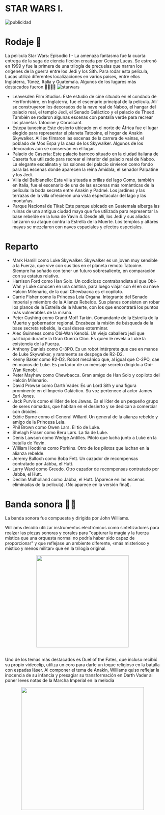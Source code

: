 # STAR WARS I.

![publicidad](https://m.media-amazon.com/images/M/MV5BMTQ4NjEwNDA2Nl5BMl5BanBnXkFtZTcwNDUyNDQzNw@@._V1_.jpg)

# Rodaje 🎥

La película Star Wars: Episodio I - La amenaza fantasma fue la cuarta entrega de la saga de ciencia ficción creada por George Lucas. Se estrenó en 1999 y fue la primera de una trilogía de precuelas que narran los orígenes de la guerra entre los Jedi y los Sith. Para rodar esta película, Lucas utilizó diferentes localizaciones en varios países, entre ellos Inglaterra, Túnez, Italia y Guatemala. Algunos de los lugares más destacados fueron.😶‍🌫️😶‍🌫️
![starwars](https://static.wikia.nocookie.net/esstarwars/images/d/dd/Star_Wars_epI.jpg/revision/latest?cb=20060331023235)

- Leavesden Film Studios: Este estudio de cine situado en el condado de Hertfordshire, en Inglaterra, fue el escenario principal de la película. Allí se construyeron los decorados de la nave real de Naboo, el hangar del palacio real, el templo Jedi, el Senado Galáctico y el palacio de Theed. También se rodaron algunas escenas con pantalla verde para recrear los planetas Tatooine y Coruscant.
- Estepa tunecina: Este desierto ubicado en el norte de África fue el lugar elegido para representar el planeta Tatooine, el hogar de Anakin Skywalker. Allí se filmaron las escenas de la carrera de vainas, el poblado de Mos Espa y la casa de los Skywalker. Algunos de los decorados aún se conservan en el lugar.
- Palacio de Caserta: Este palacio barroco situado en la ciudad italiana de Caserta fue utilizado para recrear el interior del palacio real de Naboo. La elegante escalinata y los salones del palacio sirvieron como fondo para las escenas donde aparecen la reina Amidala, el senador Palpatine y los Jedi.
- Villa del Balbianello: Esta villa situada a orillas del lago Como, también en Italia, fue el escenario de una de las escenas más románticas de la película: la boda secreta entre Anakin y Padmé. Los jardines y las terrazas de la villa ofrecieron una vista espectacular del lago y las montañas.
- Parque Nacional de Tikal: Este parque ubicado en Guatemala alberga las ruinas de una antigua ciudad maya que fue utilizada para representar la base rebelde en la luna de Yavin 4. Desde allí, los Jedi y sus aliados lanzaron su ataque contra la Estrella de la Muerte. Los templos y altares mayas se mezclaron con naves espaciales y efectos especiales.

# Reparto

- Mark Hamill como Luke Skywalker. Skywalker es un joven muy sensible a la Fuerza, que vive con sus tíos en el planeta remoto Tatooine. Siempre ha soñado con tener un futuro sobresaliente, en comparación con su estatus relativo.
- Harrison Ford como Han Solo. Un codicioso contrabandista al que Obi-Wan y Luke conocen en una cantina, para luego viajar con él en su nave Halcón Milenario, de la cual Chewbacca es el copiloto.
- Carrie Fisher como la Princesa Leia Organa. Integrante del Senado Imperial y miembro de la Alianza Rebelde. Sus planes consisten en robar los planos de la Estrella de la Muerte, con los que encontrará los puntos más vulnerables de la misma.
- Peter Cushing como Grand Moff Tarkin. Comandante de la Estrella de la Muerte y gobernador regional. Encabeza la misión de búsqueda de la base secreta rebelde, la cual desea exterminar.
- Alec Guinness como Obi-Wan Kenobi. Un viejo caballero jedi que participó durante la Gran Guerra Clon. Es quien le revela a Luke la existencia de la Fuerza.
- Anthony Daniels como C-3PO. Es un robot intérprete que cae en manos de Luke Skywalker, y raramente se despega de R2-D2.
- Kenny Baker como R2-D2. Robot mecánico que, al igual que C-3PO, cae en manos de Luke. Es portador de un mensaje secreto dirigido a Obi-Wan Kenobi.
- Peter Mayhew como Chewbacca. Gran amigo de Han Solo y copiloto del Halcón Milenario.
- David Prowse como Darth Vader. Es un Lord Sith y una figura prominente en el Imperio Galáctico. Su voz pertenece al actor James Earl Jones.
- Jack Purvis como el líder de los Jawas. Es el líder de un pequeño grupo de seres nómadas, que habitan en el desierto y se dedican a comerciar con droides.
- Eddie Byrne como el General Willard. Un general de la alianza rebelde y amigo de la Princesa Leia.
- Phil Brown como Owen Lars. El tío de Luke.
- Shelagh Fraser como Beru Lars. La tía de Luke.
- Denis Lawson como Wedge Antilles. Piloto que lucha junto a Luke en la batalla de Yavin.
- William Hootkins como Porkins. Otro de los pilotos que luchan en la alianza rebelde.
- Jeremy Bulloch como Boba Fett. Un cazador de recompensas contratado por Jabba, el Hutt.
- Larry Ward como Greedo. Otro cazador de recompensas contratado por Jabba, el Hutt.
- Declan Mulholland como Jabba, el Hutt. (Aparece en las escenas eliminadas de la película). (No aparece en la versión final).
  
# Banda sonora 🎵📝

 La banda sonora fue compuesta y dirigida por John Williams.

Williams decidió utilizar instrumentos electrónicos como sintetizadores para realzar las piezas sonoras y corales para "capturar la magia y la fuerza mística que una orquesta normal no podría haber sido capaz de proporcionar" y que reflejase un ambiente diferente, «más misterioso y místico y menos militar» que en la trilogía original.

<div align="center">
<img src="https://upload.wikimedia.org/wikipedia/commons/b/b8/John_Williams_tux.jpg" width="300px">
</div>
<br>

​Uno de los temas más destacados es Duel of the Fates, que incluso recibió su propio videoclip, utiliza un coro para darle un toque religioso en la batalla con espadas láser. Al componer el tema de Anakin, Williams quiso reflejar la inocencia de su infancia y presagiar su transformación en Darth Vader al poner leves notas de la Marcha Imperial en la melodía
<br>

<div align="center">
<img src="https://i.etsystatic.com/14935329/r/il/019e53/3683691812/il_794xN.3683691812_2wwm.jpg" width="400px">
</div>

